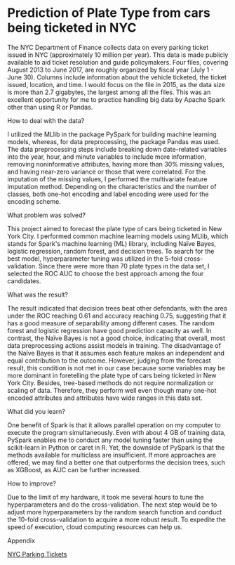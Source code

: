 # Prediction of Plate Type from cars being ticketed in NYC 

The NYC Department of Finance collects data on every parking ticket issued in NYC (approximately 10 million per year). This data is made publicly available to aid ticket resolution and guide policymakers. Four files, covering August 2013 to June 2017, are roughly organized by fiscal year (July 1 - June 30). Columns include information about the vehicle ticketed, the ticket issued, location, and time. I would focus on the file in 2015, as the data size is more than 2.7 gigabytes, the largest among all the files. This was an excellent opportunity for me to practice handling big data by Apache Spark other than using R or Pandas. 

How to deal with the data?

I utilized the MLlib in the package PySpark for building machine learning models, whereas, for data preprocessing, the package Pandas was used. The data preprocessing steps include breaking down date-related variables into the year, hour, and minute variables to include more information, removing noninformative attributes, having more than 30% missing values, and having near-zero variance or those that were correlated. For the imputation of the missing values, I performed the multivariate feature imputation method. Depending on the characteristics and the number of classes, both one-hot encoding and label encoding were used for the encoding scheme.

What problem was solved?

This project aimed to forecast the plate type of cars being ticketed in New York City. I performed common machine learning models using MLlib, which stands for Spark's machine learning (ML) library, including Naïve Bayes, logistic regression, random forest, and decision trees. To search for the best model, hyperparameter tuning was utilized in the 5-fold cross-validation. Since there were more than 70 plate types in the data set, I selected the ROC AUC to choose the best approach among the four candidates.

What was the result?

The result indicated that decision trees beat other defendants, with the area under the ROC reaching 0.61 and accuracy reaching 0.75, suggesting that it has a good measure of separability among different cases. The random forest and logistic regression have good prediction capacity as well. In contrast, the Naïve Bayes is not a good choice, indicating that overall, most data preprocessing actions assist models in training. The disadvantage of the Naïve Bayes is that it assumes each feature makes an independent and equal contribution to the outcome. However, judging from the forecast result, this condition is not met in our case because some variables may be more dominant in foretelling the plate type of cars being ticketed in New York City. Besides, tree-based methods do not require normalization or scaling of data. Therefore, they perform well even though many one-hot encoded attributes and attributes have wide ranges in this data set.

What did you learn?

One benefit of Spark is that it allows parallel operation on my computer to execute the program simultaneously. Even with about 4 GB of training data, PySpark enables me to conduct any model tuning faster than using the scikit-learn in Python or caret in R. Yet, the downside of PySpark is that the methods available for multiclass are insufficient. If more approaches are offered, we may find a better one that outperforms the decision trees, such as XGBoost, as AUC can be further increased.

How to improve?

Due to the limit of my hardware, it took me several hours to tune the hyperparameters and do the cross-validation. The next step would be to adjust more hyperparameters by the random search function and conduct the 10-fold cross-validation to acquire a more robust result. To expedite the speed of execution, cloud computing resources can help us.

Appendix

[NYC Parking Tickets](https://www.kaggle.com/new-york-city/nyc-parking-tickets)
